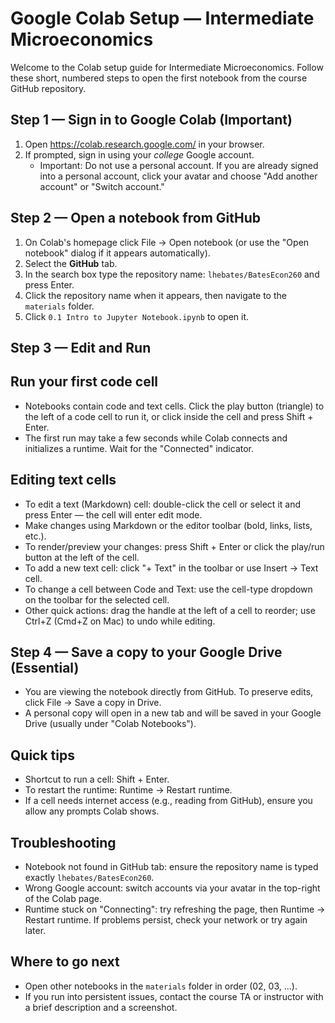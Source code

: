 # Google Colab Setup — Intermediate Microeconomics

Welcome to the Colab setup guide for Intermediate Microeconomics. Follow these short, numbered steps to open the first notebook from the course GitHub repository.

## Step 1 — Sign in to Google Colab (Important)

1. Open https://colab.research.google.com/ in your browser.  
2. If prompted, sign in using your *college* Google account.  
   - Important: Do not use a personal account. If you are already signed into a personal account, click your avatar and choose "Add another account" or "Switch account."

## Step 2 — Open a notebook from GitHub

1. On Colab's homepage click File → Open notebook (or use the "Open notebook" dialog if it appears automatically).  
2. Select the **GitHub** tab.  
3. In the search box type the repository name: `lhebates/BatesEcon260` and press Enter.  
4. Click the repository name when it appears, then navigate to the `materials` folder.  
5. Click `0.1 Intro to Jupyter Notebook.ipynb` to open it.

## Step 3 — Edit and Run

## Run your first code cell

- Notebooks contain code and text cells. Click the play button (triangle) to the left of a code cell to run it, or click inside the cell and press Shift + Enter.  
- The first run may take a few seconds while Colab connects and initializes a runtime. Wait for the "Connected" indicator.

## Editing text cells

- To edit a text (Markdown) cell: double-click the cell or select it and press Enter — the cell will enter edit mode.  
- Make changes using Markdown or the editor toolbar (bold, links, lists, etc.).  
- To render/preview your changes: press Shift + Enter or click the play/run button at the left of the cell.  
- To add a new text cell: click "+ Text" in the toolbar or use Insert → Text cell.  
- To change a cell between Code and Text: use the cell-type dropdown on the toolbar for the selected cell.  
- Other quick actions: drag the handle at the left of a cell to reorder; use Ctrl+Z (Cmd+Z on Mac) to undo while editing.

## Step 4 — Save a copy to your Google Drive (Essential)

- You are viewing the notebook directly from GitHub. To preserve edits, click File → Save a copy in Drive.
- A personal copy will open in a new tab and will be saved in your Google Drive (usually under "Colab Notebooks").

## Quick tips

- Shortcut to run a cell: Shift + Enter.  
- To restart the runtime: Runtime → Restart runtime.  
- If a cell needs internet access (e.g., reading from GitHub), ensure you allow any prompts Colab shows.

## Troubleshooting

- Notebook not found in GitHub tab: ensure the repository name is typed exactly `lhebates/BatesEcon260`.  
- Wrong Google account: switch accounts via your avatar in the top-right of the Colab page.  
- Runtime stuck on "Connecting": try refreshing the page, then Runtime → Restart runtime. If problems persist, check your network or try again later.

## Where to go next

- Open other notebooks in the `materials` folder in order (02, 03, ...).  
- If you run into persistent issues, contact the course TA or instructor with a brief description and a screenshot.